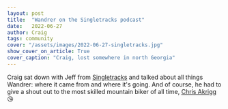 ```yaml
---
layout: post
title:  "Wandrer on the Singletracks podcast"
date:   2022-06-27
author: Craig
tags: community
cover: "/assets/images/2022-06-27-singletracks.jpg"
show_cover_on_article: True
cover_caption: "Craig, lost somewhere in north Georgia"
---
```


Craig sat down with Jeff from [Singletracks](https://singletracks.com/) and talked about all things Wandrer: where it came from and where it's going. And of course, he had to give a shout out to the most skilled mountain biker of all time, [Chris Akrigg](https://www.youtube.com/watch?v=0hINNMpfIxs) 😘
